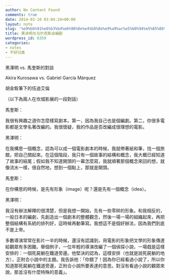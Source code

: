 ```yaml
---
author: No Content Found
comments: true
date: 2014-03-10 03:04:24+00:00
layout: note
slug: '%e9%bb%91%e6%b3%bd%e6%98%8e%e4%b8%8e%e9%a9%ac%e5%b0%94%e5%85%8b%e6%96%af%e8%b0%88%e7%bc%96%e5%89%a7'
title: 黑泽明与马尔克斯谈编剧
wordpress_id: 6359
categories:
- notes
- 不好归类
---
```


黑澤明 vs. 馬奎斯的對談




Akira Kurosawa vs. Gabriel García Márquez





胡金銓筆下的伍迪艾倫




（以下為兩人在坎城影展的一段對話）




馬奎斯：




我很有興趣之道你怎麼樣寫劇本。第一，因為我自己也是個編劇。第二，你很多電影都是文學名著改編的。我很懷疑，我的作品是否改編成很理想的電影。




黑澤明：




在我構思一個概念，認為可以成一個電影劇本的時候，我就帶著紙和筆，找一個旅館，把自己關起來。在這個階段，我只有一個故事的結構和概念，我大概已經知道了故事的結尾；假如我不知道開頭的一幕怎麼寫，我就順著那個概念來回的想，就像流水一樣，很自然地，想到一個點上，那就是開頭。




馬奎斯：




在你構思的時候，是先有形象（image）呢？還是先有一個概念（idea）。




黑澤明：




我沒有辦法解釋的很清楚，但是我想一開始，先有一些零碎的形象。和我相反的，一般日本的編劇，先創造出一個劇本的整體觀念，然後一場一場的組織起來，再把整個結構有系統的排列好，這時候再動筆寫。我想這不是個好辦法，因為我們到底不是上帝。




多數導演常常在影片一半的時候，還沒有認識到，用電影的形象把文學的形象傳達給觀眾有多困難。舉個例子，一位年輕的導演改編了一個偵探小說，一場戲是這樣安排的：一個死屍躺在鐵道旁邊。他堅決的認為，這樣安排（也就是說死屍躺的地方），正附合小說中的主題。我告訴他：「你錯了！因為你已經看過小說了，所以你知道那死屍躺在鐵道旁邊，正附合小說所要表達的意思。對沒有看過小說的觀眾來說，那並沒有什麼特殊的意義」。

